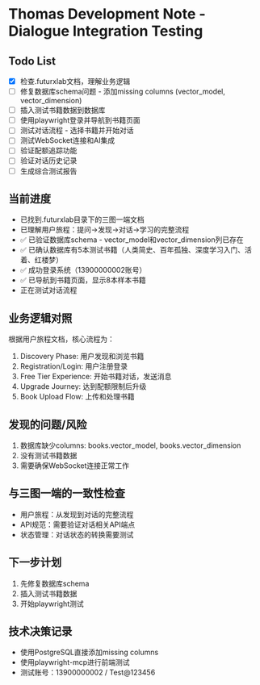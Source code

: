 # Thomas Development Note - Dialogue Integration Testing

## Todo List
- [x] 检查.futurxlab文档，理解业务逻辑
- [ ] 修复数据库schema问题 - 添加missing columns (vector_model, vector_dimension)
- [ ] 插入测试书籍数据到数据库
- [ ] 使用playwright登录并导航到书籍页面
- [ ] 测试对话流程 - 选择书籍并开始对话
- [ ] 测试WebSocket连接和AI集成
- [ ] 验证配额追踪功能
- [ ] 验证对话历史记录
- [ ] 生成综合测试报告

## 当前进度
- 已找到.futurxlab目录下的三图一端文档
- 已理解用户旅程：提问→发现→对话→学习的完整流程
- ✅ 已验证数据库schema - vector_model和vector_dimension列已存在
- ✅ 已确认数据库有5本测试书籍（人类简史、百年孤独、深度学习入门、活着、红楼梦）
- ✅ 成功登录系统（13900000002账号）
- ✅ 已导航到书籍页面，显示8本样本书籍
- 正在测试对话流程

## 业务逻辑对照
根据用户旅程文档，核心流程为：
1. Discovery Phase: 用户发现和浏览书籍
2. Registration/Login: 用户注册登录
3. Free Tier Experience: 开始书籍对话，发送消息
4. Upgrade Journey: 达到配额限制后升级
5. Book Upload Flow: 上传和处理书籍

## 发现的问题/风险
1. 数据库缺少columns: books.vector_model, books.vector_dimension
2. 没有测试书籍数据
3. 需要确保WebSocket连接正常工作

## 与三图一端的一致性检查
- 用户旅程：从发现到对话的完整流程
- API规范：需要验证对话相关API端点
- 状态管理：对话状态的转换需要测试

## 下一步计划
1. 先修复数据库schema
2. 插入测试书籍数据
3. 开始playwright测试

## 技术决策记录
- 使用PostgreSQL直接添加missing columns
- 使用playwright-mcp进行前端测试
- 测试账号：13900000002 / Test@123456